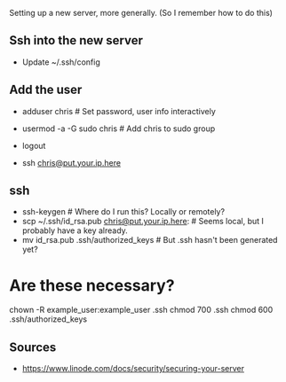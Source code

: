Setting up a new server, more generally. (So I remember how to do this)

## Ssh into the new server

* Update ~/.ssh/config

##  Add the user

* adduser chris # Set password, user info interactively
* usermod -a -G sudo chris # Add chris to sudo group
* logout

* ssh chris@put.your.ip.here


## ssh

* ssh-keygen # Where do I run this? Locally or remotely? 
* scp ~/.ssh/id_rsa.pub chris@put.your.ip.here: # Seems local, but I probably have a key already.
* mv id_rsa.pub .ssh/authorized_keys # But .ssh hasn't been generated yet?

# Are these necessary?
chown -R example_user:example_user .ssh
chmod 700 .ssh
chmod 600 .ssh/authorized_keys


## Sources

* https://www.linode.com/docs/security/securing-your-server
